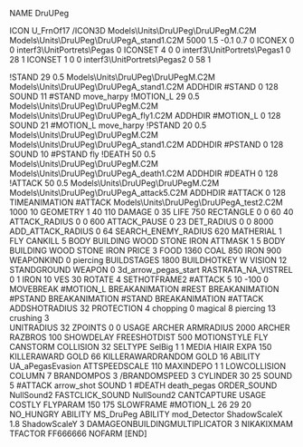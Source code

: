 NAME DruUPeg

ICON U_FrnOf17
/ICON3D Models\Units\DruUPeg\DruUPegM.C2M Models\Units\DruUPeg\DruUPegA_stand1.C2M 5000 1.5 -0.1 0.7 0 
ICONEX 0 0 interf3\UnitPortrets\Pegas 0
ICONSET 4 0 0 interf3\UnitPortrets\Pegas1 0 28 1
ICONSET 1 0 0 interf3\UnitPortrets\Pegas2 0 58 1

!STAND         29 0.5 Models\Units\DruUPeg\DruUPegM.C2M Models\Units\DruUPeg\DruUPegA_stand1.C2M
ADDHDIR #STAND 0 128
SOUND 11 #STAND move_harpy
!MOTION_L      29 0.5 Models\Units\DruUPeg\DruUPegM.C2M Models\Units\DruUPeg\DruUPegA_fly1.C2M
ADDHDIR #MOTION_L 0 128
SOUND 21 #MOTION_L move_harpy
!PSTAND         20 0.5 Models\Units\DruUPeg\DruUPegM.C2M Models\Units\DruUPeg\DruUPegA_stand1.C2M
ADDHDIR #PSTAND 0 128
SOUND 10 #PSTAND fly
!DEATH         50 0.5 Models\Units\DruUPeg\DruUPegM.C2M Models\Units\DruUPeg\DruUPegA_death1.C2M
ADDHDIR #DEATH 0 128
!ATTACK        50 0.5 Models\Units\DruUPeg\DruUPegM.C2M Models\Units\DruUPeg\DruUPegA_attack5.C2M
ADDHDIR #ATTACK 0 128
TIMEANIMATION #ATTACK Models\Units\DruUPeg\DruUPegA_test2.C2M 1000 10
GEOMETRY 1 40 110
DAMAGE   0 35
LIFE     750
RECTANGLE 0 0 60 40
ATTACK_RADIUS 0 0 600
ATTACK_PAUSE 0 23
DET_RADIUS 0 0 8000
ADD_ATTACK_RADIUS 0 64
SEARCH_ENEMY_RADIUS 620
MATHERIAL 1 FLY
CANKILL 5 BODY BUILDING WOOD STONE IRON
ATTMASK 1 5 BODY BUILDING WOOD STONE IRON
PRICE 3 FOOD 1360 COAL 850 IRON 900
WEAPONKIND 0 piercing
BUILDSTAGES 1800
BUILDHOTKEY		W
VISION 12
STANDGROUND
WEAPON 			0 3d_arrow_pegas_start
RASTRATA_NA_VISTREL 0 1 IRON 10
VES 30
ROTATE 4
SETHOTFRAME2 #ATTACK 5 10 -100 0
MOVEBREAK #MOTION_L
BREAKANIMATION #REST
BREAKANIMATION #PSTAND
BREAKANIMATION #STAND
BREAKANIMATION #ATTACK
ADDSHOTRADIUS 32
PROTECTION 4 chopping 0 magical 8 piercing 13 crushing 3         
UNITRADIUS 32
ZPOINTS 0 0
USAGE ARCHER
ARMRADIUS 		2000
ARCHER
RAZBROS 100
SHOWDELAY
FREESHOTDIST 500
MOTIONSTYLE FLY
CANSTORM
COLLISION 32
SELTYPE SelBig 1 1
MEDIA HIAIR
EXPA 150
KILLERAWARD             GOLD 66
KILLERAWARDRANDOM       GOLD 16
ABILITY UA_aPegasEvasion
ATTSPEEDSCALE 110
MAXINDEPO 1 1
LOWCOLLISION
COLUMN 7
BRANDOMPOS 3
/BRANDOMSPEED 3
CYLINDER 30 25
SOUND 5 #ATTACK arrow_shot
SOUND 1 #DEATH death_pegas
ORDER_SOUND NullSound2
FASTCLICK_SOUND NullSound2
CANTCAPTURE
USAGE COSTLY
FLYPARAM 150 175
SLOWFRAME #MOTION_L 26 29 20
NO_HUNGRY
ABILITY MS_DruPeg
ABILITY mod_Detector
ShadowScaleX 1.8
ShadowScaleY 3
DAMAGEONBUILDINGMULTIPLICATOR 3
NIKAKIXMAM
TFACTOR FF666666
NOFARM
[END]
